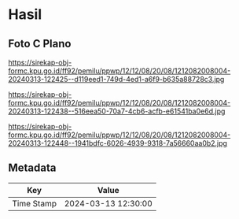 # Hasil

## Foto C Plano

https://sirekap-obj-formc.kpu.go.id/ff92/pemilu/ppwp/12/12/08/20/08/1212082008004-20240313-122425--d119eed1-749d-4ed1-a6f9-b635a88728c3.jpg

https://sirekap-obj-formc.kpu.go.id/ff92/pemilu/ppwp/12/12/08/20/08/1212082008004-20240313-122438--516eea50-70a7-4cb6-acfb-e61541ba0e6d.jpg

https://sirekap-obj-formc.kpu.go.id/ff92/pemilu/ppwp/12/12/08/20/08/1212082008004-20240313-122448--1941bdfc-6026-4939-9318-7a56660aa0b2.jpg


## Metadata

| Key        | Value               |
| ---------- | ------------------- |
| Time Stamp | 2024-03-13 12:30:00 |



